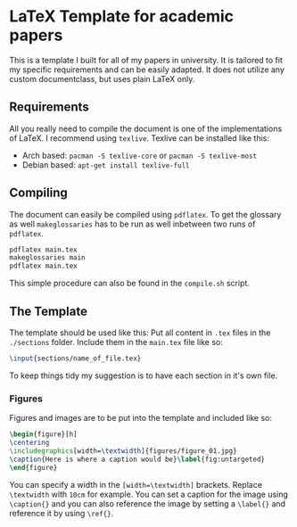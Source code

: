 # LaTeX Template for academic papers

This is a template I built for all of my papers in university.
It is tailored to fit my specific requirements and can be easily adapted.
It does not utilize any custom documentclass, but uses plain LaTeX only.

## Requirements

All you really need to compile the document is one of the implementations of LaTeX.
I recommend using `texlive`.
Texlive can be installed like this:

- Arch based: `pacman -S texlive-core` or `pacman -S texlive-most`
- Debian based: `apt-get install texlive-full`

## Compiling

The document can easily be compiled using `pdflatex`.
To get the glossary as well `makeglossaries` has to be run as well inbetween two runs of `pdflatex`.

```sh
pdflatex main.tex
makeglossaries main
pdflatex main.tex
```

This simple procedure can also be found in the `compile.sh` script.

## The Template

The template should be used like this:
Put all content in `.tex` files in the `./sections` folder.
Include them in the `main.tex` file like so:

```latex
\input{sections/name_of_file.tex}
```

To keep things tidy my suggestion is to have each section in it's own file.

### Figures

Figures and images are to be put into the template and included like so:

```latex
\begin{figure}[h]
\centering
\includegraphics[width=\textwidth]{figures/figure_01.jpg}
\caption{Here is where a caption would be}\label{fig:untargeted}
\end{figure}
```

You can specify a width in the `[width=\textwidth]` brackets. Replace `\textwidth` with `10cm` for example.
You can set a caption for the image using `\caption{}` and you can also reference the image by setting a `\label{}` and reference it by using `\ref{}`.

